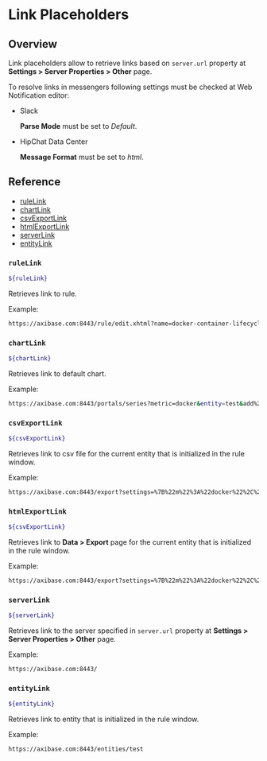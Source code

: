 # Link Placeholders

## Overview

Link placeholders allow to retrieve links based on `server.url` property at **Settings > Server Properties > Other** page.

To resolve links in messengers following settings must be checked at Web Notification editor:

* Slack
 
   **Parse Mode** must be set to *Default*.
   
* HipChat Data Center 
 
   **Message Format** must be set to *html*.
   
## Reference

* [ruleLink](#rulelink)
* [chartLink](#chartlink)
* [csvExportLink](#csvexportlink)
* [htmlExportLink](#htmlexportlink)
* [serverLink](#serverlink)
* [entityLink](#entitylink)

### `ruleLink`

```bash
${ruleLink}
```
Retrieves link to rule. 

Example: 
   
```bash
https://axibase.com:8443/rule/edit.xhtml?name=docker-container-lifecycle-restart
```

### `chartLink`

```bash
${chartLink}
```
Retrieves link to default chart. 

Example:

```bash
https://axibase.com:8443/portals/series?metric=docker&entity=test&add%20params=%7B%22markers%22%3A%22false%22%2C%22seriesParameters%22%3A%5B%7B%22statistic%22%3A%22detail%22%7D%5D%2C%22timespan%22%3A%221%20HOUR%22%2C%22endTime%22%3A%221516302092533%22%7D
```

### `csvExportLink`

```bash
${csvExportLink}
```
Retrieves link to csv file for the current entity that is initialized in the rule window.

Example:

```bash
https://axibase.com:8443/export?settings=%7B%22m%22%3A%22docker%22%2C%22e%22%3A%22test%22%2C%22si%22%3A%221-DAY%22%2C%22t%22%3A%22HISTORY%22%2C%22f%22%3A%22CSV%22%2C%22np%22%3A-1%2C%22v%22%3Afalse%2C%22tf%22%3A%22LOCAL%22%2C%22ms%22%3Afalse%2C%22ro%22%3Afalse%2C%22am%22%3Afalse%2C%22eft%22%3A%22NAME%22%2C%22tglfmt%22%3Afalse%2C%22tglftr%22%3Afalse%2C%22tc%22%3Afalse%2C%22ost%22%3A%5B%5D%2C%22efv%22%3A%22test%22%7D
```

### `htmlExportLink`

```bash
${csvExportLink}
```
Retrieves link to **Data > Export** page for the current entity that is initialized in the rule window.

Example:

```bash
https://axibase.com:8443/export?settings=%7B%22m%22%3A%22docker%22%2C%22e%22%3A%22test%22%2C%22si%22%3A%221-HOUR%22%2C%22et%22%3A%222018-01-18+19%3A52%3A56%22%2C%22l%22%3A10000%2C%22t%22%3A%22HISTORY%22%2C%22f%22%3A%22HTML%22%2C%22np%22%3A-1%2C%22v%22%3Afalse%2C%22tf%22%3A%22LOCAL%22%2C%22ms%22%3Afalse%2C%22ro%22%3Afalse%2C%22am%22%3Afalse%2C%22eft%22%3A%22NAME%22%2C%22tglfmt%22%3Afalse%2C%22tglftr%22%3Afalse%2C%22tc%22%3Afalse%2C%22ost%22%3A%5B%5D%2C%22efv%22%3A%22test%22%7D
```

### `serverLink`

```bash
${serverLink}
```
Retrieves link to the server specified in `server.url` property at **Settings > Server Properties > Other** page.

Example:

```bash
https://axibase.com:8443/
```

### `entityLink`

```bash
${entityLink}
```
Retrieves link to entity that is initialized in the rule window.

Example:

```bash
https://axibase.com:8443/entities/test
```


